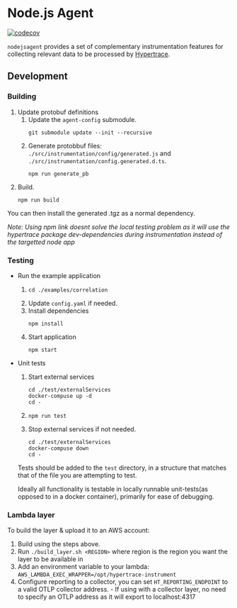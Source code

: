 # Node.js Agent
[![codecov](https://codecov.io/gh/hypertrace/nodejsagent/branch/main/graph/badge.svg?token=Y4ZH7D6LE3)](https://codecov.io/gh/hypertrace/nodejsagent)

`nodejsagent` provides a set of complementary instrumentation features for collecting relevant data to be processed by [Hypertrace](https://hypertrace.org).


## Development

### Building
1.  Update protobuf definitions
    1. Update the `agent-config` submodule.
        ```
        git submodule update --init --recursive
        ```
    1. Generate protobbuf files: `./src/instrumentation/config/generated.js` and  `./src/instrumentation/config.generated.d.ts`.
        ```
        npm run generate_pb
        ```
1. Build.
    ```
    npm run build
    ```

You can then install the generated .tgz as a normal dependency.

_Note: Using npm link doesnt solve the local testing problem as it will use the hypertrace package dev-dependencies during instrumentation instead of the targetted node app_



### Testing
* Run the example application

    1. 
        ```
        cd ./examples/correlation
        ```
    1. Update `config.yaml` if needed.
    1. Install dependencies
        ```
        npm install
        ```
    1. Start application
        ```
        npm start
        ```

* Unit tests
    1. Start external services
        ```
        cd ./test/externalServices
        docker-compuse up -d
        cd -
        ```
    1. 
        ```
        npm run test
        ```
    1. Stop external services if not needed.
        ```
        cd ./test/externalServices
        docker-compuse down
        cd -
        ```

    Tests should be added to the `test` directory, in a structure that matches that of the file you are attempting to test.

    Ideally all functionality is testable in locally runnable unit-tests(as opposed to in a docker container), primarily for ease of debugging.

### Lambda layer
To build the layer & upload it to an AWS account:

1. Build using the steps above.
1. Run `./build_layer.sh <REGION>` where region is the region you want the layer to be available in
1. Add an environment variable to your lambda: `AWS_LAMBDA_EXEC_WRAPPER=/opt/hypertrace-instrument`
1. Configure reporting to a collector, you can set `HT_REPORTING_ENDPOINT` to a valid OTLP collector address. - If using with a collector layer, no need to specify an OTLP address as it will export to localhost:4317
